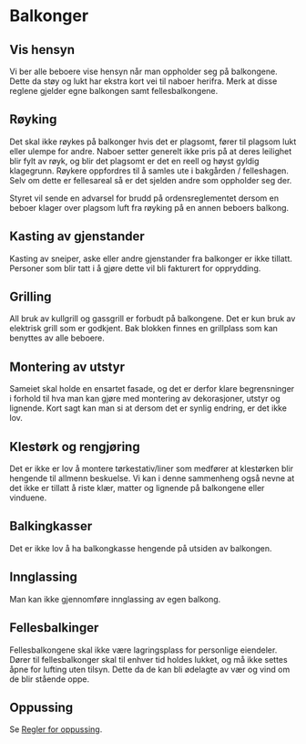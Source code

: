 Balkonger
=========

Vis hensyn
----------

Vi ber alle beboere vise hensyn når man oppholder seg på balkongene. Dette da støy og lukt har ekstra kort vei til naboer herifra. Merk at disse reglene gjelder egne balkongen samt fellesbalkongene.

Røyking
-------

Det skal ikke røykes på balkonger hvis det er plagsomt, fører til plagsom lukt eller ulempe for andre. Naboer setter generelt ikke pris på at deres leilighet blir fylt av røyk, og blir det plagsomt er det en reell og høyst gyldig klagegrunn. Røykere oppfordres til å samles ute i bakgården / felleshagen. Selv om dette er fellesareal så er det sjelden andre som oppholder seg der.

Styret vil sende en advarsel for brudd på ordensreglementet dersom en beboer klager over plagsom luft fra røyking på en annen beboers balkong.

Kasting av gjenstander
----------------------

Kasting av sneiper, aske eller andre gjenstander fra balkonger er ikke tillatt. Personer som blir tatt i å gjøre dette vil bli fakturert for opprydding.

Grilling
--------

All bruk av kullgrill og gassgrill er forbudt på balkongene. Det er kun bruk av elektrisk grill som er godkjent. Bak blokken finnes en grillplass som kan benyttes av alle beboere.

Montering av utstyr
-------------------

Sameiet skal holde en ensartet fasade, og det er derfor klare begrensninger i forhold til hva man kan gjøre med montering av dekorasjoner, utstyr og lignende. Kort sagt kan man si at dersom det er synlig endring, er det ikke lov.

Klestørk og rengjøring
----------------------

Det er ikke er lov å montere tørkestativ/liner som medfører at klestørken blir hengende til allmenn beskuelse. Vi kan i denne sammenheng også nevne at det ikke er tillatt å riste klær, matter og lignende på balkongene eller vinduene.

Balkingkasser
-------------

Det er ikke lov å ha balkongkasse hengende på utsiden av balkongen.

Innglassing
-----------

Man kan ikke gjennomføre innglassing av egen balkong.

Fellesbalkinger
---------------

Fellesbalkongene skal ikke være lagringsplass for personlige eiendeler. Dører til fellesbalkonger skal til enhver tid holdes lukket, og må ikke settes åpne for lufting uten tilsyn. Dette da de kan bli ødelagte av vær og vind om de blir stående oppe.

Oppussing
---------

Se [Regler for oppussing](/nyttig/oppussing/).
